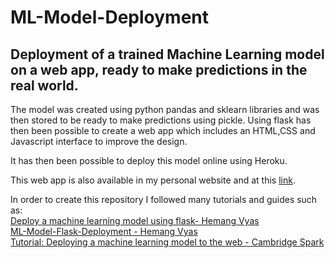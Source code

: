 # ML-Model-Deployment
## Deployment of a trained Machine Learning model on a web app, ready to make predictions in the real world.

The model was created using python pandas and sklearn libraries and was then stored to be ready to make predictions using pickle.
Using flask has then been possible to create a web app which includes an HTML,CSS and Javascript interface to improve the design. <br>

It has then been possible to deploy this model online using Heroku. <br>

This web app is also available in my personal website and at this 
[link](https://pierpaolo28.github.io/Projects/flask.html). <br> 

In order to create this repository I followed many tutorials and guides such as: <br>
[Deploy a machine learning model using flask- Hemang Vyas](https://hackernoon.com/deploy-a-machine-learning-model-using-flask-da580f84e60c) <br>
[ML-Model-Flask-Deployment - Hemang Vyas](https://github.com/sauravk90/ML-Model-Flask-Deployment) <br>
[Tutorial: Deploying a machine learning model to the web - Cambridge Spark](https://blog.cambridgespark.com/deploying-a-machine-learning-model-to-the-web-725688b851c7)



